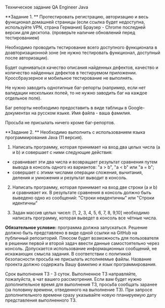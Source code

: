 
Техническое задание QA Engineer Java

**Задание 1. **
Протестировать регистрацию, авторизацию и весь функционал домашней страницы
(если ссылка будет недоступна, используйте VPN, страна Германия)
Браузер - Chrome последней версии для десктопа.
(проверьте наличие обновлений перед тестированием)

Необходимо проводить тестирование всего доступного функционала в доавторизационной зоне (не нужно тестировать функционал, доступный после авторизации).

Будет оцениваться качество описания найденных дефектов, 
качество и количество найденных дефектов в тестируемом приложении.
Кроссбраузерное и мобильное тестирование не выполнять.

Не нужно заводить однотипные баг-репорты (например, если нет валидации нескольких полей, то не нужно заводить баг на каждое отдельное поле).
 
Баг репорты необходимо предоставить в виде таблицы в Google-документах на русском языке.
Имя файла - ваша фамилия. 

Просьба не присылать ничего кроме баг-репортов.

**Задание 2. ** 
Необходимо выполнить с использованием языка программирования Java (11 версия).

1. Написать программу, которая принимает на вход два целых числа (a и b) и совершает с ними следующие действия:
- сравнивает эти два числа и возвращает результат сравнения путем вывода в консоль одного из вариантов: "a > b", "a < b" или "a = b";
- совершает с этими числами операции сложения, вычитания, деления и умножения и результат выводит в консоль.

2. Написать программу, которая принимает на вход две строки (a и b) и сравнивает их. В результате сравнения в консоль должно быть выведено одно из сообщений: "Строки неидентичны" или "Строки идентичны"

3. Задан массив целых чисел: [1, 2, 3, 4, 5, 6, 7, 8, 9,10]  необходимо написать программу, которая выведет в консоль все чётные числа. 

**Обязательное условие:** программа должна запускаться. Решение должно быть представлено в виде одной ссылки на GitHub на публичный репозиторий.
Плюсом будет возможность для пользователя в решении первой и второй задач ввести данные самостоятельно через консоль. Допускается использование информационных сообщений, не искажающих смысла задания. В соответствии с политикой безопасности просьба не присылать исполняемые файлы. Название проекта должно содержать Вашу фамилию и язык программирования.

Срок выполнения ТЗ - 3 суток. 
Выполненное ТЗ направляйте, пожалуйста, в чат вашего рассмотрения.
Если вам будет нужно дополнительное время для выполнения ТЗ, просьба сообщать заранее (за половину времени, отведенного на выполнение ТЗ). 
При запросе дополнительного времени сразу указывайте новую планируемую дату представления выполненного ТЗ.
